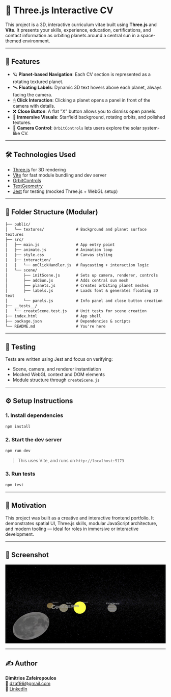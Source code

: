 # 🌌 Three.js Interactive CV

This project is a 3D, interactive curriculum vitae built using **Three.js** and **Vite**. It presents your skills, experience, education, certifications, and contact information as orbiting planets around a central sun in a space-themed environment.

---

## 🚀 Features

- 🪐 **Planet-based Navigation**: Each CV section is represented as a rotating textured planet.
- 🛰 **Floating Labels**: Dynamic 3D text hovers above each planet, always facing the camera.
- 🖱 **Click Interaction**: Clicking a planet opens a panel in front of the camera with details.
- ❌ **Close Button**: A flat "X" button allows you to dismiss open panels.
- 🌌 **Immersive Visuals**: Starfield background, rotating orbits, and polished textures.
- 🧭 **Camera Control**: `OrbitControls` lets users explore the solar system-like CV.

---

## 🛠 Technologies Used

- [Three.js](https://threejs.org/) for 3D rendering
- [Vite](https://vitejs.dev/) for fast module bundling and dev server
- [OrbitControls](https://threejs.org/docs/#examples/en/controls/OrbitControls)
- [TextGeometry](https://threejs.org/docs/#examples/en/geometries/TextGeometry)
- [Jest](https://jestjs.io/) for testing (mocked Three.js + WebGL setup)

---

## 📁 Folder Structure (Modular)

```
├── public/
│   └── textures/              # Background and planet surface textures
├── src/
│   ├── main.js                # App entry point
│   ├── animate.js             # Animation loop
│   ├── style.css              # Canvas styling
│   ├── interaction/
│   │   └── onClickHandler.js  # Raycasting + interaction logic
│   └── scene/
│       ├── initScene.js       # Sets up camera, renderer, controls
│       ├── addSun.js          # Adds central sun mesh
│       ├── planets.js         # Creates orbiting planet meshes
│       ├── labels.js          # Loads font & generates floating 3D text
│       └── panels.js          # Info panel and close button creation
├── __tests__/
│   └── createScene.test.js    # Unit tests for scene creation
├── index.html                 # App shell
├── package.json               # Dependencies & scripts
└── README.md                  # You're here
```

---

## 🧪 Testing

Tests are written using Jest and focus on verifying:
- Scene, camera, and renderer instantiation
- Mocked WebGL context and DOM elements
- Module structure through `createScene.js`

---

## ⚙️ Setup Instructions

### 1. Install dependencies

```bash
npm install
```

### 2. Start the dev server

```bash
npm run dev
```

> This uses Vite, and runs on `http://localhost:5173`

### 3. Run tests

```bash
npm test
```

---

## 🧠 Motivation

This project was built as a creative and interactive frontend portfolio. It demonstrates spatial UI, Three.js skills, modular JavaScript architecture, and modern tooling — ideal for roles in immersive or interactive development.

---

## 📸 Screenshot

![screenshot of 3D planets](docs/page_screenshot.JPG)

---

## ✍️ Author

**Dimitrios Zafeiropoulos**  
📧 dzaf96@gmail.com  
🔗 [LinkedIn](https://linkedin.com/in/dimitris-zafeiropoulos)
